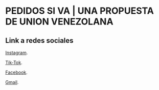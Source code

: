 # PEDIDOS SI VA | UNA PROPUESTA DE UNION VENEZOLANA

## Link a redes sociales 

 [Instagram]().
  
 [Tik-Tok]().
 
 [Facebook]().
  
 [Gmail]().
 

